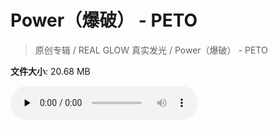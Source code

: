 # Power（爆破） - PETO

> 原创专辑 / REAL GLOW 真实发光 / Power（爆破） - PETO

**文件大小**: 20.68 MB

<audio preload="none" controls><source src="https://file.hsyhx.top/archive/原创专辑/REAL GLOW 真实发光/Power（爆破） - PETO.flac" type="audio/mpeg">🤔 您的浏览器不支持此音频格式</audio>